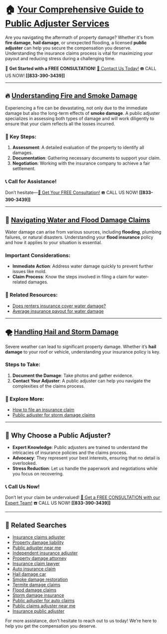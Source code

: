 # 🏠 [Your Comprehensive Guide to Public Adjuster Services](#your-comprehensive-guide-to-public-adjuster-services)

Are you navigating the aftermath of property damage? Whether it's from **fire damage**, **hail damage**, or unexpected flooding, a licensed **public adjuster** can help you secure the compensation you deserve. Understanding the insurance claims process is vital for maximizing your payout and reducing stress during a challenging time.

🚩 **Get Started with a FREE CONSULTATION!** [🚩 Contact Us Today!](https://bit.ly/public-adjuster) ☎️ CALL US NOW! **[[833-390-3439]]**

---

## 🔥 [Understanding Fire and Smoke Damage](#understanding-fire-and-smoke-damage)

Experiencing a fire can be devastating, not only due to the immediate damage but also the long-term effects of **smoke damage**. A public adjuster specializes in assessing both types of damage and will work diligently to ensure that your claim reflects all the losses incurred.

### 🔑 Key Steps:
1. **Assessment**: A detailed evaluation of the property to identify all damages.
2. **Documentation**: Gathering necessary documents to support your claim.
3. **Negotiation**: Working with the insurance company to achieve a fair settlement.

### 📞 Call for Assistance!
Don’t hesitate—[🚩 Get Your FREE Consultation!](https://bit.ly/public-adjuster) ☎️ CALL US NOW! **[[833-390-3439]]**

---

## 🌊 [Navigating Water and Flood Damage Claims](#navigating-water-and-flood-damage-claims)

Water damage can arise from various sources, including **flooding**, plumbing failures, or natural disasters. Understanding your **flood insurance** policy and how it applies to your situation is essential.

### Important Considerations:
- **Immediate Action**: Address water damage quickly to prevent further issues like mold.
- **Claim Process**: Know the steps involved in filing a claim for water-related damages.

### 💬 Related Resources:
- [Does renters insurance cover water damage?](https://bit.ly/public-adjuster)
- [Average insurance payout for water damage](https://bit.ly/public-adjuster)

---

## 🌪️ [Handling Hail and Storm Damage](#handling-hail-and-storm-damage)

Severe weather can lead to significant property damage. Whether it’s **hail damage** to your roof or vehicle, understanding your insurance policy is key.

### Steps to Take:
1. **Document the Damage**: Take photos and gather evidence.
2. **Contact Your Adjuster**: A public adjuster can help you navigate the complexities of the claims process.

### 🚀 Explore More:
- [How to file an insurance claim](https://bit.ly/public-adjuster)
- [Public adjuster for storm damage claims](https://bit.ly/public-adjuster)

---

## 🔑 Why Choose a Public Adjuster?

- **Expert Knowledge**: Public adjusters are trained to understand the intricacies of insurance policies and the claims process.
- **Advocacy**: They represent your best interests, ensuring that no detail is overlooked.
- **Stress Reduction**: Let us handle the paperwork and negotiations while you focus on recovering.

### 📞 Call Us Now!
Don’t let your claim be undervalued! [🚩 Get a FREE CONSULTATION with our Expert Team!](https://bit.ly/public-adjuster) ☎️ CALL US NOW! **[[833-390-3439]]**

---

## 🔗 Related Searches
- [Insurance claims adjuster](https://bit.ly/public-adjuster)
- [Property damage liability](https://bit.ly/public-adjuster)
- [Public adjuster near me](https://bit.ly/public-adjuster)
- [Independent insurance adjuster](https://bit.ly/public-adjuster)
- [Property damage attorney](https://bit.ly/public-adjuster)
- [Insurance claim lawyer](https://bit.ly/public-adjuster)
- [Auto insurance claim](https://bit.ly/public-adjuster)
- [Hail damage car](https://bit.ly/public-adjuster)
- [Smoke damage restoration](https://bit.ly/public-adjuster)
- [Termite damage claims](https://bit.ly/public-adjuster)
- [Flood damage claims](https://bit.ly/public-adjuster)
- [Storm damage insurance](https://bit.ly/public-adjuster)
- [Public adjuster for auto claims](https://bit.ly/public-adjuster)
- [Public claims adjuster near me](https://bit.ly/public-adjuster)
- [Insurance public adjuster](https://bit.ly/public-adjuster)

For more assistance, don’t hesitate to reach out to us today! We’re here to help you get the compensation you deserve.
